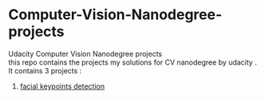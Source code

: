 # Computer-Vision-Nanodegree-projects
Udacity Computer Vision Nanodegree projects <br>
this repo contains the projects my solutions for CV nanodegree by udacity .<br>
It contains 3 projects :
1. [facial keypoints detection](/P1_Facial_Keypoints/)

